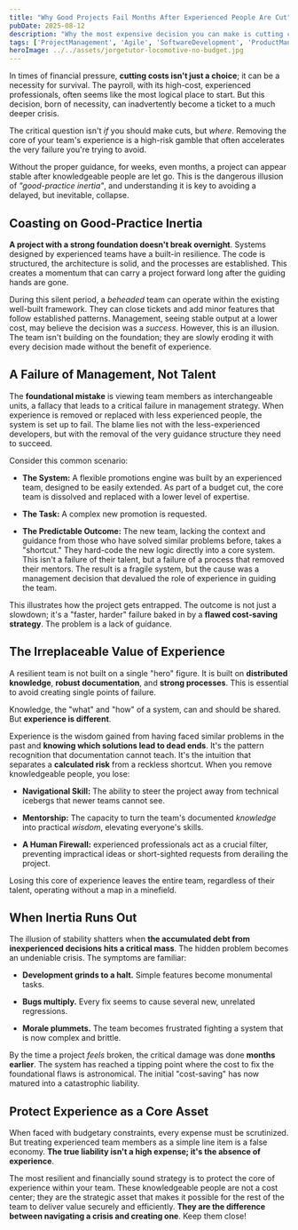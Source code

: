 ```yaml
---
title: "Why Good Projects Fail Months After Experienced People Are Cut"
pubDate: 2025-08-12
description: "Why the most expensive decision you can make is cutting costs on your best people."
tags: ['ProjectManagement', 'Agile', 'SoftwareDevelopment', 'ProductManagement', 'Expertise', 'Experience']
heroImage: ../../assets/jorgetutor-locomotive-no-budget.jpg
---
```


In times of financial pressure, **cutting costs isn't just a choice**; it can be a necessity for survival. The payroll, with its high-cost, experienced professionals, often seems like the most logical place to start. But this decision, born of necessity, can inadvertently become a ticket to a much deeper crisis. 

The critical question isn't _if_ you should make cuts, but _where_. Removing the core of your team's experience is a high-risk gamble that often accelerates the very failure you're trying to avoid.

Without the proper guidance, for weeks, even months, a project can appear stable after knowledgeable people are let go. This is the dangerous illusion of *"good-practice inertia"*, and understanding it is key to avoiding a delayed, but inevitable, collapse.

## Coasting on Good-Practice Inertia

**A project with a strong foundation doesn't break overnight**. Systems designed by experienced teams have a built-in resilience. The code is structured, the architecture is solid, and the processes are established. This creates a momentum that can carry a project forward long after the guiding hands are gone.

During this silent period, a *beheaded* team can operate within the existing well-built framework. They can close tickets and add minor features that follow established patterns. Management, seeing stable output at a lower cost, may believe the decision was a *success*. However, this is an illusion. The team isn't building on the foundation; they are slowly eroding it with every decision made without the benefit of experience.

## A Failure of Management, Not Talent

The **foundational mistake** is viewing team members as interchangeable units, a fallacy that leads to a critical failure in management strategy. When experience is removed or replaced with less experienced people, the system is set up to fail. The blame lies not with the less-experienced developers, but with the removal of the very guidance structure they need to succeed.

Consider this common scenario:

*   **The System:** A flexible promotions engine was built by an experienced team, designed to be easily extended. As part of a budget cut, the core team is dissolved and replaced with a lower level of expertise.
    
*   **The Task:** A complex new promotion is requested.
    
*   **The Predictable Outcome:** The new team, lacking the context and guidance from those who have solved similar problems before, takes a "shortcut." They hard-code the new logic directly into a core system. This isn't a failure of their talent, but a failure of a process that removed their mentors. The result is a fragile system, but the cause was a management decision that devalued the role of experience in guiding the team.
    

This illustrates how the project gets entrapped. The outcome is not just a slowdown; it's a "faster, harder" failure baked in by a **flawed cost-saving strategy**. The problem is a lack of guidance.

## The Irreplaceable Value of Experience

A resilient team is not built on a single "hero" figure. It is built on **distributed knowledge**, **robust documentation**, and **strong processes**. This is essential to avoid creating single points of failure. 

Knowledge, the "what" and "how" of a system, can and should be shared. But **experience is different**.

Experience is the wisdom gained from having faced similar problems in the past and **knowing which solutions lead to dead ends**. It's the pattern recognition that documentation cannot teach. It's the intuition that separates a **calculated risk** from a reckless shortcut. When you remove knowledgeable people, you lose:

*   **Navigational Skill:** The ability to steer the project away from technical icebergs that newer teams cannot see.
    
*   **Mentorship:** The capacity to turn the team's documented _knowledge_ into practical _wisdom_, elevating everyone's skills.
    
*   **A Human Firewall:** experienced professionals act as a crucial filter, preventing impractical ideas or short-sighted requests from derailing the project.
    

Losing this core of experience leaves the entire team, regardless of their talent, operating without a map in a minefield.

## When Inertia Runs Out

The illusion of stability shatters when **the accumulated debt from inexperienced decisions hits a critical mass**. The hidden problem becomes an undeniable crisis. The symptoms are familiar:

*   **Development grinds to a halt.** Simple features become monumental tasks.
    
*   **Bugs multiply.** Every fix seems to cause several new, unrelated regressions.
    
*   **Morale plummets.** The team becomes frustrated fighting a system that is now complex and brittle.
    

By the time a project _feels_ broken, the critical damage was done **months earlier**. The system has reached a tipping point where the cost to fix the foundational flaws is astronomical. The initial "cost-saving" has now matured into a catastrophic liability.

## Protect Experience as a Core Asset

When faced with budgetary constraints, every expense must be scrutinized. But treating experienced team members as a simple line item is a false economy. **The true liability isn't a high expense; it's the absence of experience**.

The most resilient and financially sound strategy is to protect the core of experience within your team. These knowledgeable people are not a cost center; they are the strategic asset that makes it possible for the rest of the team to deliver value securely and efficiently. **They are the difference between navigating a crisis and creating one**. Keep them close!